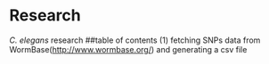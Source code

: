 # Research
<i>C. elegans</i> research
##table of contents
(1) fetching SNPs data from WormBase(http://www.wormbase.org/) and generating a csv file

